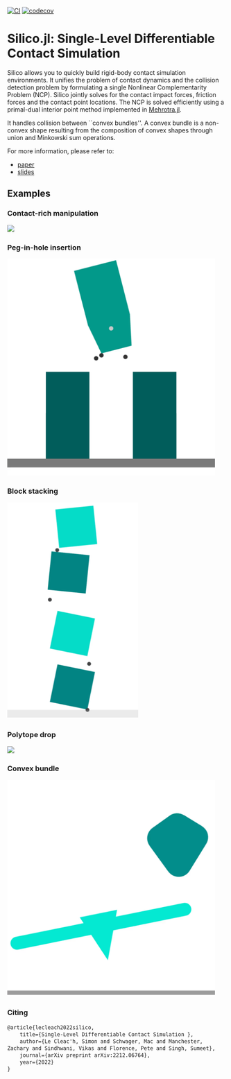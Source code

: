 [![CI](https://github.com/simon-lc/Silico.jl/actions/workflows/CI.yml/badge.svg)](https://github.com/simon-lc/Silico.jl/actions/workflows/CI.yml)
[![codecov](https://codecov.io/gh/simon-lc/Silico.jl/branch/main/graph/badge.svg?token=VMLS7NNFAI)](https://codecov.io/gh/simon-lc/Silico.jl)

# Silico.jl: Single-Level Differentiable Contact Simulation 
Silico allows you to quickly build rigid-body contact simulation environments. It unifies the problem of contact dynamics and the collision detection problem by formulating a single Nonlinear Complementarity Problem (NCP). Silico jointly solves for the contact impact forces, friction forces and the contact point locations. The NCP is solved efficiently using a primal-dual interior point method implemented in [Mehrotra.jl](https://github.com/simon-lc/Mehrotra.jl/). 

It handles collision between ``convex bundles''. A convex bundle is a non-convex shape resulting from the composition of convex shapes through union and Minkowski sum operations. 

For more information, please refer to:
- [paper](https://arxiv.org/abs/2212.06764)
- [slides](https://docs.google.com/presentation/d/1EINBZYLEDYZNOP2v058zQ2EYXNrR924OW6LMX8f75eY/edit?usp=sharing)

## Examples

### Contact-rich manipulation
<img src="examples/deps/grasping.gif" height="500"/>

### Peg-in-hole insertion
<img src="examples/deps/peg_in_hole.gif" height="500"/>

### Block stacking
<img src="examples/deps/jenga.gif" height="500"/>

### Polytope drop
<img src="examples/deps/polytope.gif" height="500"/>

### Convex bundle
<img src="examples/deps/convex_bundles.gif" height="500"/>


### Citing 
```
@article{lecleach2022silico,
	title={Single-Level Differentiable Contact Simulation },
	author={Le Cleac'h, Simon and Schwager, Mac and Manchester, Zachary and Sindhwani, Vikas and Florence, Pete and Singh, Sumeet},
	journal={arXiv preprint arXiv:2212.06764},
	year={2022}
}
```
